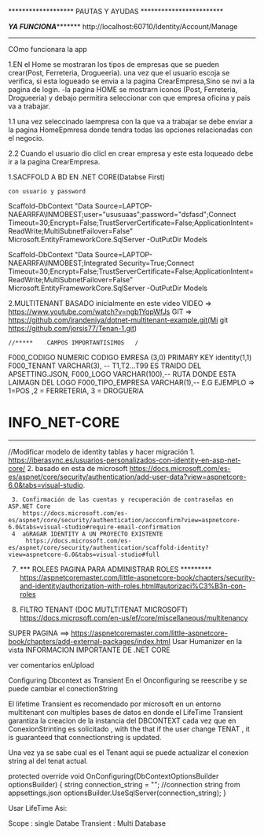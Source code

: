 ******************* PAUTAS Y AYUDAS ************************

*********YA FUNCIONA****************
  http://localhost:60710/Identity/Account/Manage

***********************************


COmo funcionara la app

1.EN el Home se mostraran los tipos de empresas que se pueden crear(Post, Ferreteria, Drogueeria).
  una vez que el usuario escoja se verifica, si esta logueado se envia a la pagina CrearEmpresa,Sino se nvi  a la pagina de login.
-la pagina HOME se mostrarn iconos (Post, Ferreteria, Drogueeria) y debajo permitira seleccionar con que empresa oficina y pais va a trabajar.

  1.1 una vez seleccinado laempresa con la que va a trabajar se debe enviar a la pagina HomeEpmresa donde tendra todas       las opciones relacionadas con el negocio.
  
  2.2 Cuando el usuario dio clicl en crear empresa y este esta loqueado debe ir a la pagina CrearEmpresa.
   



1.SACFFOLD A BD EN .NET CORE(Databse First)

    con usuario y password
  
  Scaffold-DbContext "Data Source=LAPTOP-NAEARRFA\INMOBEST;user="ususuaas";password="dsfasd";Connect Timeout=30;Encrypt=False;TrustServerCertificate=False;ApplicationIntent=ReadWrite;MultiSubnetFailover=False" Microsoft.EntityFrameworkCore.SqlServer -OutPutDir Models  
  
  Scaffold-DbContext "Data Source=LAPTOP-NAEARRFA\INMOBEST;Integrated Security=True;Connect Timeout=30;Encrypt=False;TrustServerCertificate=False;ApplicationIntent=ReadWrite;MultiSubnetFailover=False" Microsoft.EntityFrameworkCore.SqlServer -OutPutDir Models

2.MULTITENANT 
  BASADO inicialmente en este video
    VIDEO => https://www.youtube.com/watch?v=ngb1YqpWfJs
    GIT => https://github.com/irandeniya/dotnet-multitenant-example.git(Mi git https://github.com/jorsis77/Tenan-1.git)

    //*****    CAMPOS IMPORTANTISIMOS   /
 F000_CODIGO NUMERIC   CODIGO EMRESA  (3,0) PRIMARY KEY identity(1,1)   
 F000_TENANT VARCHAR(3), -- T1,T2...T99 ES TRAIDO DEL APSETTING.JSON,
 F000_LOGO  VARCHAR(100),-- RUTA DONDE ESTA LAIMAGN DEL LOGO
 F000_TIPO_EMPRESA VARCHAR(1),-- E.G  EJEMPLO => 1=POS ,2 = FERRETERIA, 3 = DROGUERIA



# INFO_NET-CORE

********************************
  //Modificar modelo de identity  tablas y hacer migración
     1.  https://iberasync.es/usuarios-personalizados-con-identity-en-asp-net-core/
     2. basado en esta de microsoft 
          https://docs.microsoft.com/es-es/aspnet/core/security/authentication/add-user-data?view=aspnetcore-6.0&tabs=visual-studio.
      
     3. Confirmación de las cuentas y recuperación de contraseñas en ASP.NET Core
        https://docs.microsoft.com/es-es/aspnet/core/security/authentication/accconfirm?view=aspnetcore-6.0&tabs=visual-studio#require-email-confirmation
     4  aGRAGAR IDENTITY A UN PROYECTO EXISTENTE 
         https://docs.microsoft.com/es-es/aspnet/core/security/authentication/scaffold-identity?view=aspnetcore-6.0&tabs=visual-studio#full
         
  7. ***  ROLEES  PAGINA PARA ADMINISTRAR ROLES  *********
    https://aspnetcoremaster.com/little-aspnetcore-book/chapters/security-and-identity/authorization-with-roles.html#autorizaci%C3%B3n-con-roles          

8. FILTRO TENANT (DOC MUTLTITENAT MICROSOFT)
 https://docs.microsoft.com/en-us/ef/core/miscellaneous/multitenancy

SUPER PAGINA ==> https://aspnetcoremaster.com/little-aspnetcore-book/chapters/add-external-packages/index.html
Usar Humanizer en la vista
INFORMACION IMPORTANTE DE .NET CORE 


ver comentarios enUpload

Configuring Dbcontext as Transient
En el Onconfiguring se reescribe y se puede cambiar el conectionString

El lifetime Transient es recomendado por microsoft en un entorno multitenant con multiples bases de datos en donde el LifeTime Transient garantiza la creacion de la instancia del DBCONTEXT cada vez que en ConexionStrinting es solicitado , with the that if the user change TENAT , it is guaranteed that connectionstring is updated.

Una vez ya se sabe cual es el Tenant aqui se puede actualizar el conexion string al del tenat actual.

protected override void OnConfiguring(DbContextOptionsBuilder optionsBuilder)
{
string connection_string = ""; //connection string from appsettings.json
optionsBuilder.UseSqlServer(connection_string);
}

Usar LifeTime Asi:

Scope : single Databe
Transient : Multi Database
